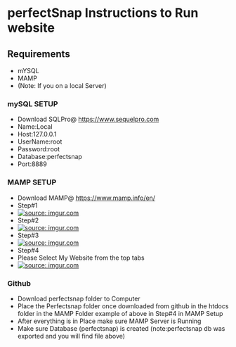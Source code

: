 # perfectSnap Instructions to Run website
## Requirements
* mYSQL 
* MAMP
* (Note: If you on a local Server)
### mySQL SETUP
* Download SQLPro@ https://www.sequelpro.com
* Name:Local
* Host:127.0.0.1
* UserName:root
* Password:root
* Database:perfectsnap
* Port:8889
### MAMP SETUP
* Download MAMP@ https://www.mamp.info/en/
* Step#1
* <a href="http://imgur.com/Gcfgfc5"><img src="http://i.imgur.com/Gcfgfc5m.png" title="source: imgur.com" /></a>
* Step#2
* <a href="http://imgur.com/Gcfgfc5"><img src="http://i.imgur.com/Gcfgfc5m.png" title="source: imgur.com" /></a>
* Step#3
* <a href="http://imgur.com/nL8sPyd"><img src="http://i.imgur.com/nL8sPydm.png" title="source: imgur.com" /></a>
* Step#4
* Please Select My Website from the top tabs
* <a href="http://imgur.com/jPZWRp6"><img src="http://i.imgur.com/jPZWRp6m.png" title="source: imgur.com" /></a>


### Github
* Download perfectsnap folder to Computer
* Place the Perfectsnap folder once downloaded from github in the htdocs folder in the MAMP Folder example of above in Step#4 in MAMP Setup
* After everything is in Place make sure MAMP Server is Running 
* Make sure Database (perfectsnap) is created (note:perfectsnap db was exported and you will find file above)




